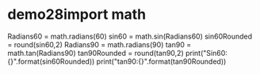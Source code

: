 # demo28import math
Radians60 = math.radians(60)
sin60 = math.sin(Radians60)
sin60Rounded = round(sin60,2)
Radians90 = math.radians(90)
tan90 = math.tan(Radians90)
tan90Rounded = round(tan90,2)
print("Sin60:{}".format(sin60Rounded))
print("tan90:{}".format(tan90Rounded))
